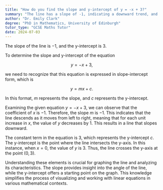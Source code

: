 ```yaml
---
title: "How do you find the slope and y-intercept of y = -x + 3?"
summary: "The line has a slope of -1, indicating a downward trend, and a y-intercept of 3, meaning it crosses the y-axis at the point (0, 3)."
author: "Dr. Emily Clark"
degree: "PhD in Mathematics, University of Edinburgh"
tutor_type: "GCSE Maths Tutor"
date: 2024-07-03
---
```


The slope of the line is $-1$, and the y-intercept is $3$.

To determine the slope and y-intercept of the equation 

$$ 
y = -x + 3, 
$$ 

we need to recognize that this equation is expressed in slope-intercept form, which is 

$$ 
y = mx + c. 
$$ 

In this format, $m$ represents the slope, and $c$ represents the y-intercept.

Examining the given equation $y = -x + 3$, we can observe that the coefficient of $x$ is $-1$. Therefore, the slope $m$ is $-1$. This indicates that the line descends as it moves from left to right, meaning that for each unit increase in $x$, the value of $y$ decreases by $1$. This results in a line that slopes downward.

The constant term in the equation is $3$, which represents the y-intercept $c$. The y-intercept is the point where the line intersects the y-axis. In this instance, when $x = 0$, the value of $y$ is $3$. Thus, the line crosses the y-axis at the point $(0, 3)$.

Understanding these elements is crucial for graphing the line and analyzing its characteristics. The slope provides insight into the angle of the line, while the y-intercept offers a starting point on the graph. This knowledge simplifies the process of visualizing and working with linear equations in various mathematical contexts.
    